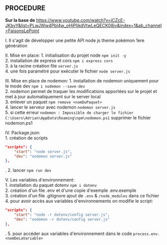 ## PROCEDURE

**Sur la base de** https://www.youtube.com/watch?v=iCZcE-JKbyY&list=PLwJWw4Pbl4w_oHjPIjkdVtwLeQECK08jv&index=1&ab_channel=FaisonsLePoint  

I. Il s'agit de développer une petite API node js theme pokémon 1ere génération   

II. Mise en place:
    1. initialisation du projet node `npm init -y`  
    2. installation de express et cors `npm i express cors`    
    3. à la racine création file `server.js`  
    4. une fois paramétré pour exécuter le fichier `node server.js`  

III. Mise en place de nodemon:
    1. installation de nodemon uniquement pour le mode dev `npm i nodemon --save-dev`     
    2. nodemon permet de traquer les modifications apportées sur le projet et met à jour automatiquement sur le server local  
    3. enlever un paquet `npm remove <nomDuPaquet>`  
    4. lancer le serveur avec nodemon `nodemon server.js`  
    5. si cette erreur `nodemon : Impossible de charger le fichier C:\Users\Adrian\AppData\Roaming\npm\nodemon.ps1` supprimer le fichier nodemon.ps1  

IV. Package.json:  
    1. création de scripts  
```json
"scripts": {
    "start": "node server.js",
    "dev": "nodemon server.js"
},
```
.
    2. lancer `npm run dev`  

V. Les variables d'environnement:  
    1. installation du paquet dotenv `npm i dotenv`  
    2. création d'un file .env et d'une copie d'exemple .env.exemple  
    3. création d'un file .gitignore ajout de `.env` & `/node_modules` dans ce fichier  
    4. pour avoir accès aux variables d'environnements on modifie le script:
```json
"scripts": {
    "start": "node -r dotenv/config server.js",
    "dev": "nodemon -r dotenv/config server.js"
},
```
. 
    5. pour accéder aux variables d'environnement dans le code `process.env.<nomDeLaVariable>`  


